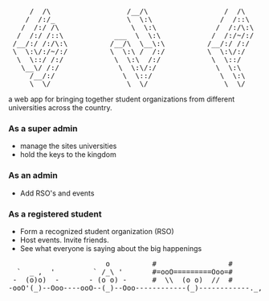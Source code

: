 <pre>
     /  /\                  /__/\                  /  /\           
    /  /:/_                 \  \:\                /  /::\          
   /  /:/ /\                 \  \:\              /  /:/\:\         
  /  /:/ /::\            ___  \  \:\            /  /:/~/:/         
 /__/:/ /:/\:\          /__/\  \__\:\          /__/:/ /:/          
 \  \:\/:/~/:/          \  \:\ /  /:/          \  \:\/:/           
  \  \::/ /:/            \  \:\  /:/            \  \::/            
   \__\/ /:/              \  \:\/:/              \  \:\            
     /__/:/                \  \::/                \  \:\           
     \__\/                  \__\/                  \__\/           
</pre>

a web app for bringing together student organizations from different
universities across the country.

### As a super admin 
* manage the sites universities
* hold the keys to the kingdom 

### As an admin 
* Add RSO's and events

### As a registered student
* Form a recognized student organization (RSO)
* Host events. Invite friends.
* See what everyone is saying about the big happenings
<pre>
                       o          #                 #        
  `  _ ,  '         ` /_\ '       #=ooO=========Ooo=#        
 -  (o)o)  -       - (o o) -      #  \\  (o o)  //  #        
-ooO'(_)--Ooo----ooO--(_)--Ooo------------(_)------------._,-

</pre>


